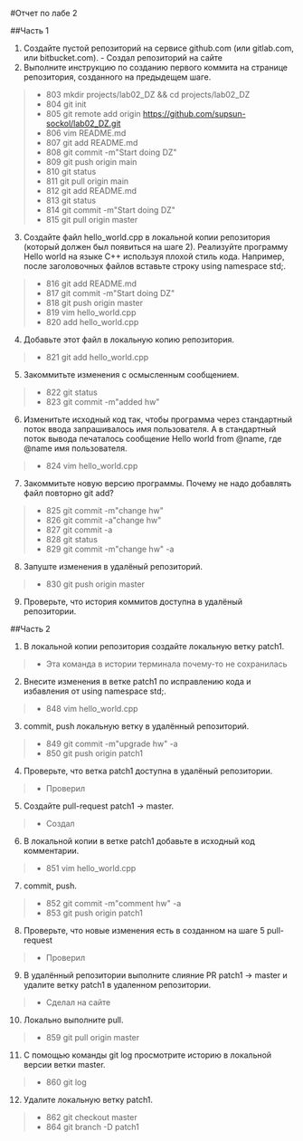 #Отчет по лабе 2

##Часть 1
1) Создайте пустой репозиторий на сервисе github.com (или gitlab.com, или bitbucket.com). - Создал репозиторий на сайте
2) Выполните инструкцию по созданию первого коммита на странице репозитория, созданного на предыдещем шаге. 

>- 803  mkdir projects/lab02_DZ && cd projects/lab02_DZ
>- 804  git init
>- 805  git remote add origin https://github.com/supsun-sockol/lab02_DZ.git
>- 806  vim README.md
>- 807  git add README.md 
>- 808  git commit -m"Start doing DZ"
>- 809  git push origin main
>- 810  git status
>- 811  git pull origin main
>- 812  git add README.md 
>- 813  git status
>- 814  git commit -m"Start doing DZ"
>- 815  git pull origin master
3) Создайте файл hello_world.cpp в локальной копии репозитория (который должен был появиться на шаге 2). Реализуйте программу Hello world на языке C++ используя плохой стиль кода. Например, после заголовочных файлов вставьте строку using namespace std;.
>- 816  git add README.md 
>- 817  git commit -m"Start doing DZ"
>- 818  git push origin master
>- 819  vim hello_world.cpp
>- 820  add hello_world.cpp 
4) Добавьте этот файл в локальную копию репозитория.
>- 821  git add hello_world.cpp 
5) Закоммитьте изменения с осмысленным сообщением.
>- 822  git status
>- 823  git commit -m"added hw"
6) Изменитьте исходный код так, чтобы программа через стандартный поток ввода запрашивалось имя пользователя. А в стандартный поток вывода печаталось сообщение Hello world from @name, где @name имя пользователя.
>- 824  vim hello_world.cpp 
7) Закоммитьте новую версию программы. Почему не надо добавлять файл повторно git add?
>- 825  git commit -m"change hw"
>- 826  git commit -a"change hw"
>- 827  git commit -a
>- 828  git status
>- 829  git commit -m"change hw" -a
8) Запуште изменения в удалёный репозиторий.
>- 830  git push origin master
9) Проверьте, что история коммитов доступна в удалёный репозитории.

##Часть 2

1) В локальной копии репозитория создайте локальную ветку patch1.
>- Эта команда в истории терминала почему-то не сохранилась
2) Внесите изменения в ветке patch1 по исправлению кода и избавления от using namespace std;.
>- 848  vim hello_world.cpp 
3) commit, push локальную ветку в удалённый репозиторий.
>- 849  git commit -m"upgrade hw" -a
>- 850  git push origin patch1
4) Проверьте, что ветка patch1 доступна в удалёный репозитории.
>- Проверил
5) Создайте pull-request patch1 -> master.
>- Создал
6) В локальной копии в ветке patch1 добавьте в исходный код комментарии.
>- 851  vim hello_world.cpp 
7) commit, push.
>- 852  git commit -m"comment hw" -a
>- 853  git push origin patch1
8) Проверьте, что новые изменения есть в созданном на шаге 5 pull-request
>- Проверил
9) В удалённый репозитории выполните слияние PR patch1 -> master и удалите ветку patch1 в удаленном репозитории.
>- Сделал на сайте
10) Локально выполните pull.
>- 859  git pull origin master 
11) С помощью команды git log просмотрите историю в локальной версии ветки master.
>- 860  git log
12) Удалите локальную ветку patch1.
>- 862  git checkout master 
>- 864  git branch -D patch1 

